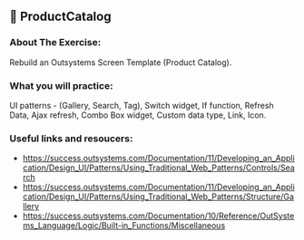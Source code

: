 ## :ledger: ProductCatalog

### About The Exercise:

Rebuild an Outsystems Screen Template (Product Catalog).

### What you will practice:

UI patterns - (Gallery, Search, Tag), Switch widget, If function, Refresh Data, Ajax refresh, Combo Box widget, Custom data type, Link, Icon.

### Useful links and resoucers:

- https://success.outsystems.com/Documentation/11/Developing_an_Application/Design_UI/Patterns/Using_Traditional_Web_Patterns/Controls/Search
- https://success.outsystems.com/Documentation/11/Developing_an_Application/Design_UI/Patterns/Using_Traditional_Web_Patterns/Structure/Gallery
- https://success.outsystems.com/Documentation/10/Reference/OutSystems_Language/Logic/Built-in_Functions/Miscellaneous
